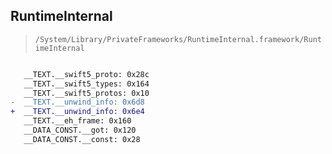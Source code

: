 ## RuntimeInternal

> `/System/Library/PrivateFrameworks/RuntimeInternal.framework/RuntimeInternal`

```diff

   __TEXT.__swift5_proto: 0x28c
   __TEXT.__swift5_types: 0x164
   __TEXT.__swift5_protos: 0x10
-  __TEXT.__unwind_info: 0x6d8
+  __TEXT.__unwind_info: 0x6e4
   __TEXT.__eh_frame: 0x160
   __DATA_CONST.__got: 0x120
   __DATA_CONST.__const: 0x28

```
